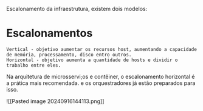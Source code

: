 
Escalonamento da infraestrutura, existem dois modelos:

# Escalonamentos

	Vertical - objetivo aumentar os recursos host, aumentando a capacidade de memória, processamento, disco entro outros.
	Horizontal - objetivo aumenta a quantidade de hosts e dividir o trabalho entre eles.

Na arquitetura de microsservi;os e contêiner, o escalonamento horizontal é a prática mais recomendada. e os orquestradores já estão preparados para isso.

![[Pasted image 20240916144113.png]]